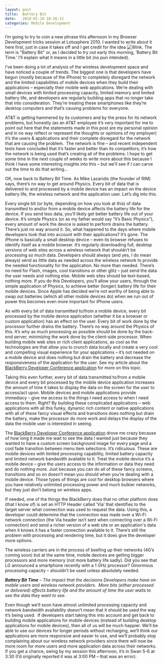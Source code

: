 ```yaml
---
layout: post
title:  Battery Bit
date:   2010-01-19 10:26:12
categories: Mobile Development
---
```

I’m going to try to coin a new phrase this afternoon in my Browser Development tricks session at Lotusphere 2010. I wanted to write about it here first, just in case it takes off and I get credit for the idea ![Wink](plugins/editors/jce/tiny_mce/plugins/emotions/img/smiley-wink.gif "Wink"). The term is "Battery Bit" or, as I decided to try out early this morning, ‘Battery Bit Time.’ I’ll explain what it means in a little bit (no pun intended).

I’ve been doing a lot of analysis of the wireless development space and have noticed a couple of trends. The biggest one is that developers have begun (mostly because of the iPhone) to completely disregard the network and the limited capabilities of mobile devices when they build their applications – especially their mobile web applications. We’re dealing with small devices with limited processing capacity, limited memory and limited battery life, and developers are regularly building apps that no longer take that into consideration. They’re treating these smartphones like they’re desktop computers and that’s causing problems for everyone.

AT&T is getting hammered by its customers and by the press for its network problems, but honestly (as an AT&T employee it’s very important for me to point out here that the statements made in this post are my personal opinion and in no way reflect or represent the thoughts or opinions of my employer) it’s the users & applications and their complete disregard for the network that are causing the problem.  The network is fine – and recent independent tests have concluded that it’s faster and better than its competitors; it’s how the network is being used that’s creating all of the problems. I hope to get some time in the next couple of weeks to write more about this because I think I have some interesting insights into this – but we’ll see if I can carve out the time to do that writing…

OK, now back to Battery Bit Time. As Mike Lazaridis (the founder of RIM) says, there’s no way to get around Physics. Every bit of data that is delivered to and processed by a mobile device has an impact on the device battery life, the wireless network and the application user. Let’s dig into this.

Every single bit (or byte, depending on how you look at this) of data transmitted to and/or from a mobile device affects the battery life for the device. If you send less data, you’ll likely get better battery life out of your device. It’s simple Physics (or as my father would say “it’s Basic Physics”), every amount of work the device is asked to perform drains the battery. There’s just no way around it. So, what happened to the days where mobile developers took that into account with their applications? It’s gone. The iPhone is basically a small desktop device – even its browser refuses to identify itself as a mobile browser. It’s regularly downloading full, desktop versions of web sites across a wireless network that shouldn’t be processing so much data. Developers should always (and yes, I do mean always) send as little data as needed across the wireless network to provide the needed functionality for the application. No more than needed. There’s no need for Flash, images, cool transitions or other glitz – just send the data the user needs and nothing else. Mobile web sites should be text-based, nothing more. If you do this Developers, you’ll allow your users, through the simple application of Physics, to achieve better (longer) battery life for their mobile devices. Since Apple has decided we’re not worthy of being able to swap out batteries (which all other mobile devices do) when we run out of power this becomes even more important for iPhone users.

As with every bit of data transmitted to/from a mobile device, every bit processed by the mobile device application (whether it be a browser or custom application) has an effect on the user. Every bit of work done by the processor further drains the battery. There’s no way around the Physics of this. It’s why as much processing as possible should be done by the back-end server, minimizing the work done by the client-side processor. When building mobile web sites or rich client applications, as cool as the technologies are that allow you to crunch data locally and create a very cool and compelling visual experience for your applications – it’s not needed on a mobile device and does nothing but drain the battery and decrease the responsiveness of the application for the user. See my article about the [BlackBerry Developer Conference application](index.php?option=com_content&view=article&id=103:how-not-to-blackberry-java&catid=2&Itemid=4) for more on this topic.

Taking this even further, every bit of data transmitted to/from a mobile device and every bit processed by the mobile device application increases the amount of time it takes to display the data on the screen for the user to access/act upon. Mobile devices and mobile applications provide immediacy – give me access to the things I need access to when I need access to them. Right? By building these complicated applications – web applications with all this funky, dynamic rich content or native applications with all of these fancy visual effects and transitions does nothing but drain the battery, make the processor do more work and delays the display of the data the mobile user is interested in seeing.

The [BlackBerry Developer Conference application](index.php?option=com_content&view=article&id=103:how-not-to-blackberry-java&catid=2&Itemid=4) drove me crazy because of how long it made me wait to see the data I wanted just because they wanted to have a custom screen background image for every page and a cool fade transition between menu item selections. It’s ridiculous. These are mobile devices with limited processing capability, limited battery capacity and limited network bandwidth available to it. Treat the mobile device it’s a mobile device – give the users access to the information or data they need and do nothing more. Just because you can do all of these fancy screens, transitions and so on doesn’t mean you should when you’re dealing with a mobile device. Those types of things are cool for desktop browsers where you have relatively unlimited processing power and much bulkier networks, but they just don’t belong on wireless apps.

If needed, one of the things the BlackBerry does that no other platform does (that I know of) is set an HTTP Header called ‘Via’ that identifies to the target server what connection was used to request the data. Using this, a developer could determine that the connection was made over a Wi-Fi network connection (the Via header isn’t sent when connecting over a Wi-Fi connection) and send a richer version of a web site or an application's data when it knows it has a faster connection available to it. There’s still the problem with processing and rendering time, but it does give the developer more options.

The wireless carriers are in the process of beefing up their networks (4G’s coming soon) but at the same time, mobile devices are getting bigger processors and more memory (not more battery life sadly). Did you see that LG announced a smartphone recently with a 1 GHz processor? Ginormous processing capacity – shouldn’t be used unless absolutely needed.

_**Battery Bit Time** – The impact that the decisions Developers make have on mobile users and wireless network providers.  More bits (either processed or delivered) affects battery life and the amount of time the user waits to see the data they want to see._

Even though we’ll soon have almost unlimited processing capacity and network bandwidth availability doesn’t mean that it should be used the way it’s being used.  If developers start taking this into account and get back to building mobile applications for mobile devices (instead of building desktop applications for mobile devices), then all of us will be much happier. We’ll be able to use our devices for longer periods without recharging, we’ll think our applications are more responsive and easier to use, and we’ll probably stop complaining about our wireless network providers since there will now be more room for more users and more application data across their networks.  
If you get a chance, swing by my session this afternoon, it’s in Swan 5-6 at 3:30 (I’d originally reported it was at 3:00 PM – that was an error).
